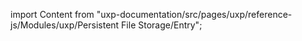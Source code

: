 
import Content from "uxp-documentation/src/pages/uxp/reference-js/Modules/uxp/Persistent File Storage/Entry";

<Content query="product=xd"/>
